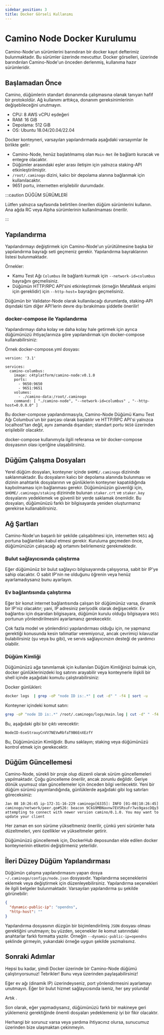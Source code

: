 ```yaml
---
sidebar_position: 3
title: Docker Görseli Kullanımı
---
```


# Camino Node Docker Kurulumu

Camino-Node'un sürümlerini barındıran bir docker kayıt defterimiz bulunmaktadır. Bu sürümler  üzerinde mevcuttur. Docker görselleri,  üzerinde barındırılan Camino-Node'un önceden derlenmiş, kullanıma hazır sürümleridir.

## Başlamadan Önce

Camino, düğümlerin standart donanımda çalışmasına olanak tanıyan hafif bir protokoldür. Ağ kullanımı arttıkça, donanım gereksinimlerinin değişebileceğini unutmayın.

- CPU: 8 AWS vCPU eşdeğeri
- RAM: 16 GiB
- Depolama: 512 GiB
- OS: Ubuntu 18.04/20.04/22.04

Docker konteyneri, varsayılan yapılandırmada aşağıdaki varsayımlar ile birlikte gelir:

- Camino-Node, henüz başlatılmamış olan `Main-Net` ile bağlantı kuracak ve entegre olacaktır.
- Düğümler arasındaki eşler arası iletişim için yalnızca staking-API etkinleştirilmiştir.
- `/root/.caminogo` dizini, kalıcı bir depolama alanına bağlanmak için kullanılacaktır.
- 9651 portu, internetten erişilebilir durumdadır.

:::caution DÜĞÜM SÜRÜMLERİ

Lütfen yalnızca  sayfasında belirtilen önerilen düğüm sürümlerini kullanın. Ana ağda RC veya Alpha sürümlerinin kullanılmaması önerilir.

:::

## Yapılandırma

Yapılandırmayı değiştirmek için Camino-Node'un yürütülmesine başka bir yapılandırma bayrağı seti geçmeniz gerekir. Yapılandırma bayraklarının listesi  bulunmaktadır.

Örnekler:

- Kamu Test Ağı `Columbus` ile bağlantı kurmak için `--network-id=columbus` bayrağını geçmelisiniz.
- Düğümün HTTP/RPC API'sini etkinleştirmek (örneğin MetaMask erişimi için gereklidir) için `--http-host=` bayrağını geçmelisiniz.

Düğümün bir Validator-Node olarak kullanılacağı durumlarda, staking-API dışındaki tüm diğer API'lerin devre dışı bırakılması şiddetle önerilir!

### docker-compose ile Yapılandırma

Yapılandırmayı daha kolay ve daha kolay hale getirmek için ayrıca düğümünüzü ihtiyaçlarınıza göre yapılandırmak için docker-compose kullanabilirsiniz:

Örnek docker-compose.yml dosyası:

```
version: '3.1'

services:
  camino-columbus:
    image: c4tplatform/camino-node:v0.1.0
    ports:
      - 9650:9650
      - 9651:9651
    volumes:
      - ./camino-data:/root/.caminogo
    command: [ "./camino-node", "--network-id=columbus" , "--http-host=0.0.0.0" ]
```

Bu docker-compose yapılandırmasıyla, Camino-Node Düğümü Kamu Test Ağı Columbus'un bir parçası olarak başlatılır ve HTTP/RPC API'si yalnızca localhost'tan değil, aynı zamanda dışarıdan; standart portu `9650` üzerinden erişilebilir olacaktır.

docker-compose kullanımıyla ilgili referansa  ve bir docker-compose dosyasının olası içeriğine  ulaşabilirsiniz.

## Düğüm Çalışma Dosyaları

Yerel düğüm dosyaları, konteyner içinde `$HOME/.caminogo` dizininde saklanmaktadır. Bu dosyaların kalıcı bir depolama alanında bulunması ve dizinin anahtarlık dosyalarının ve günlüklerin konteyner kapatıldığında kaybolmaması için bağlanması gerekir. Düğümünüzün güvenliği için, `$HOME/.caminogo/staking` dizininde bulunan `staker.crt` ve `staker.key` dosyalarını yedeklemek ve güvenli bir yerde saklamak önemlidir. Bu dosyaları, düğümünüzü farklı bir bilgisayarda yeniden oluşturmanız gerekirse kullanabilirsiniz.

## Ağ Şartları

Camino-Node'un başarılı bir şekilde çalışabilmesi için, internetten `9651` ağ portuna bağlantıları kabul etmesi gerekir. Kuruluma geçmeden önce, düğümünüzün çalışacağı ağ ortamını belirlemeniz gerekmektedir.

### Bulut sağlayıcısında çalıştırma

Eğer düğümünüz bir bulut sağlayıcı bilgisayarında çalışıyorsa, sabit bir IP'ye sahip olacaktır. O sabit IP'nin ne olduğunu öğrenin veya henüz ayarlamadıysanız bunu ayarlayın.

### Ev bağlantısında çalıştırma

Eğer bir konut internet bağlantısında çalışan bir düğümünüz varsa, dinamik bir IP'niz olacaktır; yani, IP adresiniz periyodik olarak değişecektir. Ev bağlantısı için dışarıdan bilgisayara, düğümün kurulu olduğu bilgisayara `9651` portunun yönlendirilmesini ayarlamanız gerekecektir.

Çok fazla model ve yönlendirici yapılandırması olduğu için, ne yapmanız gerektiği konusunda kesin talimatlar veremiyoruz, ancak çevrimiçi kılavuzlar bulabilirsiniz (şu  veya bu  gibi), ve servis sağlayıcınızın desteği de yardımcı olabilir.

### Düğüm Kimliği

Düğümünüzü ağa tanımlamak için kullanılan Düğüm Kimliğinizi bulmak için, docker günlüklerinizdeki log satırını arayabilir veya konteynerle ilişkili bir shell içinde aşağıdaki komutu çalıştırabilirsiniz:

Docker günlükleri:

```bash
docker logs  | grep -oP "node ID is:.*" | cut -d" " -f4 | sort -u
```

Konteyner içindeki komut satırı:

```bash
grep -oP "node ID is:.*" /root/.caminogo/logs/main.log | cut -d" " -f4 | sort -u
```

Bu, aşağıdaki gibi bir çıktı verecektir:

```text
NodeID-6seStrauyCnVV7NEVwRbfaT9B6EnXEzfY
```

Bu, Düğümünüzün Kimliğidir. Bunu saklayın; staking veya düğümünüzü kontrol etmek için gerekecektir.

## Düğüm Güncellemesi

Camino-Node, sürekli bir proje olup düzenli olarak sürüm güncellemeleri yapılmaktadır. Çoğu güncelleme önerilir, ancak zorunlu değildir. Geriye dönük uyumsuz olan güncellemeler için önceden bilgi verilecektir. Yeni bir düğüm sürümü yayımlandığında, günlüklerde aşağıdaki gibi log satırları göreceksiniz:

```text
Jan 08 10:26:45 ip-172-31-16-229 caminogo[6335]: INFO [01-08|10:26:45] caminogo/network/peer.go#526: beacon 9CkG9MBNavnw7EVSRsuFr7ws9gascDQy3 attempting to connect with newer version camino/0.1.0. You may want to update your client
```

Her zaman en son sürüme yükseltmeniz önerilir, çünkü yeni sürümler hata düzeltmeleri, yeni özellikler ve yükseltmeler getirir.

Düğümünüzü güncellemek için, DockerHub deposundan elde edilen docker konteynerinin etiketini değiştirmeniz yeterlidir.

## İleri Düzey Düğüm Yapılandırması

Düğümün çalışma yapılandırmasını yapan dosya `~/.caminogo/configs/node.json` dosyasıdır. Yapılandırma seçeneklerini eklemek veya değiştirmek için düzenleyebilirsiniz. Yapılandırma seçenekleri ile ilgili belgeler  bulunmaktadır. Varsayılan yapılandırma şu şekilde görünebilir:

```json
{
  "dynamic-public-ip": "opendns",
  "http-host": ""
}
```

Yapılandırma dosyasının düzgün bir biçimlendirilmiş `JSON` dosyası olması gerektiğini unutmayın; bu yüzden, seçenekler ile komut satırındaki anahtarlar farklı formatta yazılır. Örneğin `--dynamic-public-ip=opendns` şeklinde girmeyin, yukarıdaki örneğe uygun şekilde yazmalısınız.

## Sonraki Adımlar

Hepsi bu kadar, şimdi Docker üzerinde bir Camino-Node düğümü çalıştırıyorsunuz! Tebrikler! Bunu  veya  üzerinden paylaşabilirsiniz!

Eğer ev ağı (dinamik IP) üzerindeyseniz, port yönlendirmesini ayarlamayı unutmayın. Eğer bir bulut hizmet sağlayıcısında iseniz, her şey yolunda!

Artık .

Son olarak, eğer yapmadıysanız, düğümünüzü farklı bir makineye geri yüklemeniz gerektiğinde önemli dosyaları yedeklemeniz iyi bir fikir olacaktır.

Herhangi bir sorunuz varsa veya yardıma ihtiyacınız olursa,  sunucumuz üzerinden bize ulaşmaktan çekinmeyin.